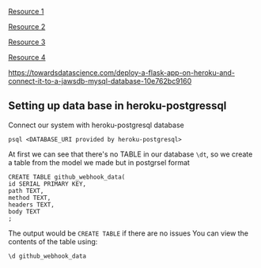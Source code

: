 [Resource 1](https://medium.com/@dushan14/create-a-web-application-with-python-flask-postgresql-and-deploy-on-heroku-243d548335cc)

[Resource 2](https://flask-sqlalchemy.palletsprojects.com/en/2.x/config/)

[Resource 3](https://hackersandslackers.com/flask-sqlalchemy-database-models/)

[Resource 4](https://realpython.com/flask-by-example-part-2-postgres-sqlalchemy-and-alembic/)

https://towardsdatascience.com/deploy-a-flask-app-on-heroku-and-connect-it-to-a-jawsdb-mysql-database-10e762bc9160


## Setting up data base in heroku-postgressql

Connect our system with heroku-postgresql database
```
psql <DATABASE_URI provided by heroku-postgresql>
```
At first we can see that there's no TABLE in our database `\dt`, so we create a table from the model we made but in postgrsel format

```
CREATE TABLE github_webhook_data(
id SERIAL PRIMARY KEY,
path TEXT,
method TEXT,
headers TEXT,
body TEXT
;
```
The output would be `CREATE TABLE` if there are no issues
You can view the contents of the table using:
```
\d github_webhook_data
```
